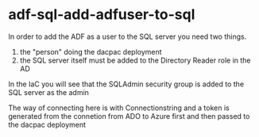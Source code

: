 # adf-sql-add-adfuser-to-sql

In order to add the ADF as a user to the SQL server you need two things. 

1. the "person" doing the dacpac deployment 
2. the SQL server itself must be added to the Directory Reader role in the AD

In the IaC you will see that the SQLAdmin security group is added to the SQL server as the admin

The way of connecting here is with Connectionstring and a token is generated from the connetion from ADO to Azure first and then passed to the dacpac deployment
